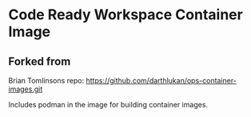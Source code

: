 # Code Ready Workspace Container Image

## Forked from 
Brian Tomlinsons repo: https://github.com/darthlukan/ops-container-images.git

Includes podman in the image for building container images.

